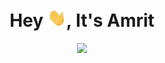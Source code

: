 <h1 align="center">Hey <img src="https://raw.githubusercontent.com/ABSphreak/ABSphreak/master/gifs/Hi.gif" width="30px">, It's Amrit</h1>
<p align="center">
  <a href="https://github.com/Ratheshan03/readme-typing-svg"><img src="https://readme-typing-svg.herokuapp.com?lines=Artificial+Intelligence+Undergraduate;AI+based+Application+Developer;Aspiring+Entrepreneur&center=true&width=500&height=50"></a>
</p>

